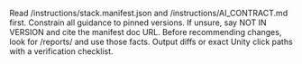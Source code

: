 Read /instructions/stack.manifest.json and /instructions/AI_CONTRACT.md first.
Constrain all guidance to pinned versions. If unsure, say NOT IN VERSION and cite the manifest doc URL.
Before recommending changes, look for /reports/ and use those facts.
Output diffs or exact Unity click paths with a verification checklist.

